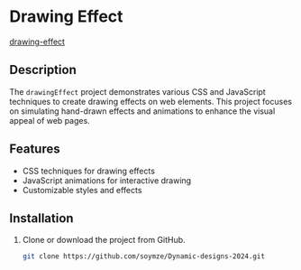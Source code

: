 # Drawing Effect
[drawing-effect](https://github.com/soymze/Dynamic-designs-2024/blob/master/drawing-effect.gif)
## Description
The `drawingEffect` project demonstrates various CSS and JavaScript techniques to create drawing effects on web elements. This project focuses on simulating hand-drawn effects and animations to enhance the visual appeal of web pages.

## Features
- CSS techniques for drawing effects
- JavaScript animations for interactive drawing
- Customizable styles and effects

## Installation
1. Clone or download the project from GitHub.
   ```bash
   git clone https://github.com/soymze/Dynamic-designs-2024.git
